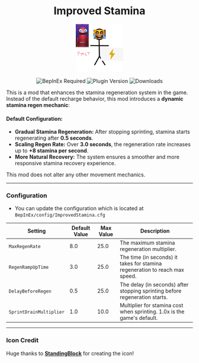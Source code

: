 <h1 align="center">Improved Stamina</h1>

<p align="center">
  <img src="https://github.com/survivalq/ImprovedStamina/blob/main/Assets/icon.png" width="128" height="128">
</p>  

<p align="center">
  <img src="https://img.shields.io/badge/BepInEx-Required-blue" alt="BepInEx Required">
  <img src="https://img.shields.io/badge/Plugin-Version_1.2.0-brightgreen" alt="Plugin Version">
  <img src="https://img.shields.io/thunderstore/dt/Flopper/ImprovedStamina" alt="Downloads">
</p>

This is a mod that enhances the stamina regeneration system in the game. Instead of the default recharge behavior, this mod introduces a **dynamic stamina regen mechanic**:

#### Default Configuration:
- **Gradual Stamina Regeneration:** After stopping sprinting, stamina starts regenerating after **0.5 seconds**.
- **Scaling Regen Rate:** Over **3.0 seconds**, the regeneration rate increases up to **+8 stamina per second**.
- **More Natural Recovery:** The system ensures a smoother and more responsive stamina recovery experience.

This mod does not alter any other movement mechanics.

---

### Configuration

- You can update the configuration which is located at `BepInEx/config/ImprovedStamina.cfg`

<table>
  <thead>
    <tr>
      <th>Setting</th>
      <th>Default Value</th>
      <th>Max Value</th>
      <th>Description</th>
    </tr>
  </thead>
  <tbody>
    <tr>
      <td><code>MaxRegenRate</code></td>
      <td>8.0</td>
      <td>25.0</td>
      <td>The maximum stamina regeneration multiplier.</td>
    </tr>
    <tr>
      <td><code>RegenRampUpTime</code></td>
      <td>3.0</td>
      <td>25.0</td>
      <td>The time (in seconds) it takes for stamina regeneration to reach max speed.</td>
    </tr>
    <tr>
      <td><code>DelayBeforeRegen</code></td>
      <td>0.5</td>
      <td>25.0</td>
      <td>The delay (in seconds) after stopping sprinting before regeneration starts.</td>
    </tr>
    <tr>
      <td><code>SprintDrainMultiplier</code></td>
      <td>1.0</td>
      <td>10.0</td>
      <td>Multiplier for stamina cost when sprinting. 1.0x is the game's default.</td>
    </tr>
  </tbody>
</table>

---

### Icon Credit
Huge thanks to **[StandingBlock](https://github.com/StandingBlock)** for creating the icon!